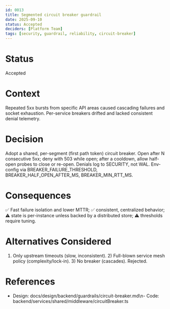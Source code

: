 ```yaml
---
id: 0013
title: Segmented circuit breaker guardrail
date: 2025-09-10
status: Accepted
deciders: [Platform Team]
tags: [security, guardrail, reliability, circuit-breaker]
---
```


# Status
Accepted

# Context
Repeated 5xx bursts from specific API areas caused cascading failures and socket exhaustion. Per-service breakers drifted and lacked consistent denial telemetry.

# Decision
Adopt a shared, per-segment (first path token) circuit breaker. Open after N consecutive 5xx; deny with 503 while open; after a cooldown, allow half-open probes to close or re-open. Denials log to SECURITY, not WAL. Env-config via BREAKER_FAILURE_THRESHOLD, BREAKER_HALF_OPEN_AFTER_MS, BREAKER_MIN_RTT_MS.

# Consequences
✅ Fast failure isolation and lower MTTR; ✅ consistent, centralized behavior; ⚠️ state is per-instance unless backed by a distributed store; ⚠️ thresholds require tuning.

# Alternatives Considered
1) Only upstream timeouts (slow, inconsistent). 2) Full-blown service mesh policy (complexity/lock-in). 3) No breaker (cascades). Rejected.

# References
- Design: docs/design/backend/guardrails/circuit-breaker.md\n- Code: backend/services/shared/middleware/circuitBreaker.ts
